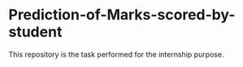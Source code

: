 # Prediction-of-Marks-scored-by-student
This repository is the task performed for the internship purpose.
